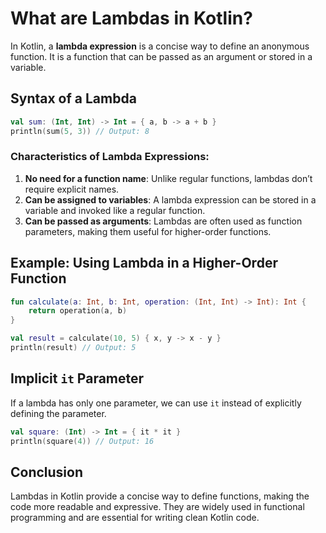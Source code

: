 # What are Lambdas in Kotlin?

In Kotlin, a **lambda expression** is a concise way to define an anonymous function. It is a function that can be passed as an argument or stored in a variable.

## Syntax of a Lambda
```kotlin
val sum: (Int, Int) -> Int = { a, b -> a + b }
println(sum(5, 3)) // Output: 8
```

### Characteristics of Lambda Expressions:
1. **No need for a function name**: Unlike regular functions, lambdas don’t require explicit names.
2. **Can be assigned to variables**: A lambda expression can be stored in a variable and invoked like a regular function.
3. **Can be passed as arguments**: Lambdas are often used as function parameters, making them useful for higher-order functions.

## Example: Using Lambda in a Higher-Order Function
```kotlin
fun calculate(a: Int, b: Int, operation: (Int, Int) -> Int): Int {
    return operation(a, b)
}

val result = calculate(10, 5) { x, y -> x - y }
println(result) // Output: 5
```

## Implicit `it` Parameter
If a lambda has only one parameter, we can use `it` instead of explicitly defining the parameter.
```kotlin
val square: (Int) -> Int = { it * it }
println(square(4)) // Output: 16
```

## Conclusion
Lambdas in Kotlin provide a concise way to define functions, making the code more readable and expressive. They are widely used in functional programming and are essential for writing clean Kotlin code.
